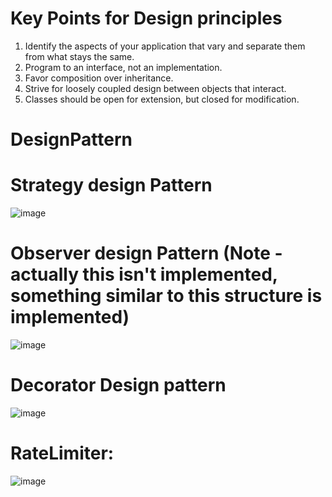 # Key Points for Design principles
1) Identify the aspects of your application that vary and separate them from what stays the same.
2) Program to an interface, not an implementation.
3) Favor composition over inheritance.
4) Strive for loosely coupled design between objects that interact.
5) Classes should be open for extension, but closed for modification. 
# DesignPattern
# Strategy design Pattern
![image](https://github.com/NishaMalhotra/DesignPattern/assets/39948171/3729fdd0-48d7-4560-8d5c-0280766c341d)


# Observer design Pattern (Note - actually this isn't implemented, something similar to this structure is implemented) 
![image](https://github.com/NishaMalhotra/DesignPattern/assets/39948171/5004b4a2-549b-4d0a-ae11-c829b4bcfc9a)

# Decorator Design pattern 
![image](https://github.com/NishaMalhotra/DesignPattern/assets/39948171/5985e52a-ec92-4e96-ad76-4a821d5a8d82)


# RateLimiter: 

![image](https://github.com/NishaMalhotra/DesignPattern/assets/39948171/e706f7a8-44a3-4b86-83b3-bb0e86a253d4)
